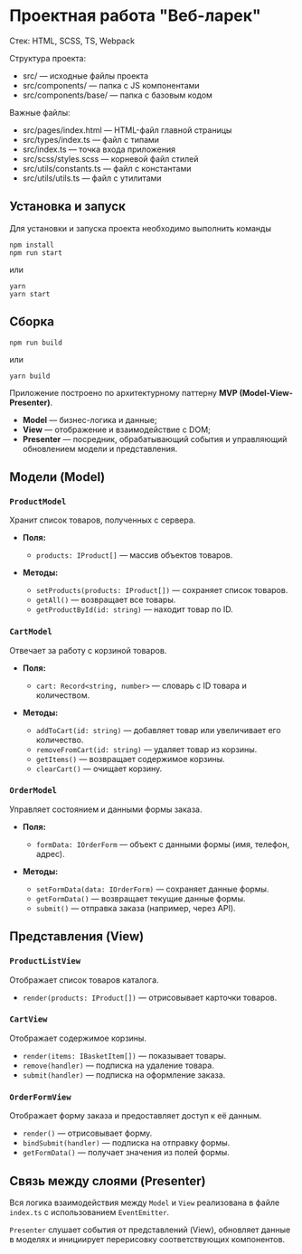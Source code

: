 # Проектная работа "Веб-ларек"

Стек: HTML, SCSS, TS, Webpack

Структура проекта:
- src/ — исходные файлы проекта
- src/components/ — папка с JS компонентами
- src/components/base/ — папка с базовым кодом

Важные файлы:
- src/pages/index.html — HTML-файл главной страницы
- src/types/index.ts — файл с типами
- src/index.ts — точка входа приложения
- src/scss/styles.scss — корневой файл стилей
- src/utils/constants.ts — файл с константами
- src/utils/utils.ts — файл с утилитами

## Установка и запуск
Для установки и запуска проекта необходимо выполнить команды

```
npm install
npm run start
```

или

```
yarn
yarn start
```
## Сборка

```
npm run build
```

или

```
yarn build
```
Приложение построено по архитектурному паттерну **MVP (Model-View-Presenter)**.  

- **Model** — бизнес-логика и данные;
- **View** — отображение и взаимодействие с DOM;
- **Presenter** — посредник, обрабатывающий события и управляющий обновлением модели и представления.


## Модели (Model)

### `ProductModel`
Хранит список товаров, полученных с сервера.

- **Поля:**
  - `products: IProduct[]` — массив объектов товаров.

- **Методы:**
  - `setProducts(products: IProduct[])` — сохраняет список товаров.
  - `getAll()` — возвращает все товары.
  - `getProductById(id: string)` — находит товар по ID.


### `CartModel`
Отвечает за работу с корзиной товаров.

- **Поля:**
  - `cart: Record<string, number>` — словарь с ID товара и количеством.

- **Методы:**
  - `addToCart(id: string)` — добавляет товар или увеличивает его количество.
  - `removeFromCart(id: string)` — удаляет товар из корзины.
  - `getItems()` — возвращает содержимое корзины.
  - `clearCart()` — очищает корзину.


### `OrderModel`
Управляет состоянием и данными формы заказа.

- **Поля:**
  - `formData: IOrderForm` — объект с данными формы (имя, телефон, адрес).

- **Методы:**
  - `setFormData(data: IOrderForm)` — сохраняет данные формы.
  - `getFormData()` — возвращает текущие данные формы.
  - `submit()` — отправка заказа (например, через API).

## Представления (View)

### `ProductListView`
Отображает список товаров каталога.

- `render(products: IProduct[])` — отрисовывает карточки товаров.

### `CartView`
Отображает содержимое корзины.

- `render(items: IBasketItem[])` — показывает товары.
- `remove(handler)` — подписка на удаление товара.
- `submit(handler)` — подписка на оформление заказа.

### `OrderFormView`
Отображает форму заказа и предоставляет доступ к её данным.

- `render()` — отрисовывает форму.
- `bindSubmit(handler)` — подписка на отправку формы.
- `getFormData()` — получает значения из полей формы.

## Связь между слоями (Presenter)

Вся логика взаимодействия между `Model` и `View` реализована в файле `index.ts` с использованием `EventEmitter`.

`Presenter` слушает события от представлений (View), обновляет данные в моделях и инициирует перерисовку соответствующих компонентов.
       
